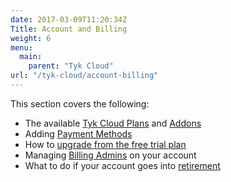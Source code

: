 ```yaml
---
date: 2017-03-09T11:20:34Z
Title: Account and Billing
weight: 6
menu:
  main:
    parent: "Tyk Cloud"
url: "/tyk-cloud/account-billing"
---
```


This section covers the following:

* The available [Tyk Cloud Plans](/docs/tyk-cloud/account-billing/plans/) and [Addons](/docs/tyk-cloud/account-billing/plans/#available-addons)
* Adding [Payment Methods](/docs/tyk-cloud/account-billing/add-payment-method/)
* How to [upgrade from the free trial plan](/docs/tyk-cloud/account-billing/upgrade-free-trial/)
* Managing [Billing Admins](/docs/tyk-cloud/account-billing/managing-billing-admins/) on your account
* What to do if your account goes into [retirement](/docs/tyk-cloud/account-billing/retirement/)